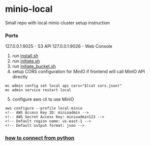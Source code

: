 # minio-local
Small repo with local minio cluster setup instruction

### Ports
127.0.0.1:9025 - S3 API
127.0.0.1:9026 - Web Console

1. run [install.sh](install.sh)
2. run [initiate.sh](initiate.sh)
3. run [initiate_bucket.sh](initiate_bucket.sh)
4. setup CORS configuration for MinIO if frontend will call MinIO API directly
```
mc admin config set local api cors="$(cat cors.json)"
mc admin service restart local
```
5. configure aws cli to use MinIO
```
aws configure --profile local-minio
<!-- AWS Access Key ID: minioadmin -->
<!-- AWS Secret Access Key: minioadmin123 -->
<!-- Default region name: us-east-1 -->
<!-- Default output format: json -->
```

### [how to connect from python](connect.py)

